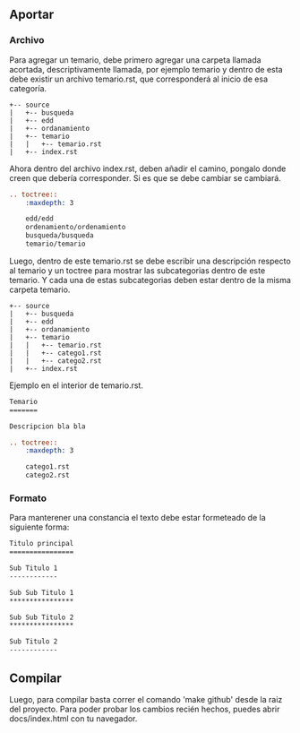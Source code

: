 ## Aportar

### Archivo

Para agregar un temario, debe primero agregar una carpeta llamada acortada, descriptivamente llamada, por ejemplo temario y dentro de esta debe existir un archivo temario.rst, que corresponderá al inicio de esa categoría.

```
+-- source
|   +-- busqueda
|   +-- edd
|   +-- ordanamiento
|   +-- temario
|   |   +-- temario.rst
|   +-- index.rst
```

Ahora dentro del archivo index.rst, deben añadir el camino, pongalo donde creen que debería corresponder. Si es que se debe cambiar se cambiará.

```rst
.. toctree::
    :maxdepth: 3

    edd/edd
    ordenamiento/ordenamiento
    busqueda/busqueda
    temario/temario
```

Luego, dentro de este temario.rst se debe escribir una descripción respecto al temario y un toctree para mostrar las subcategorias dentro de este temario. Y cada una de estas subcategorias deben estar dentro de la misma carpeta temario.

```
+-- source
|   +-- busqueda
|   +-- edd
|   +-- ordanamiento
|   +-- temario
|   |   +-- temario.rst
|   |   +-- catego1.rst
|   |   +-- catego2.rst
|   +-- index.rst
```

Ejemplo en el interior de temario.rst.

```rst
Temario
=======

Descripcion bla bla

.. toctree::
    :maxdepth: 3

    catego1.rst
    catego2.rst
```

### Formato

Para manterener una constancia el texto debe estar formeteado de la siguiente forma:

```rst
Titulo principal
================

Sub Titulo 1
------------

Sub Sub Titulo 1
****************

Sub Sub Titulo 2
****************

Sub Titulo 2
------------
```

## Compilar
Luego, para compilar basta correr el comando 'make github' desde la raiz del proyecto. Para poder probar los cambios recién hechos, puedes abrir docs/index.html con tu navegador.
